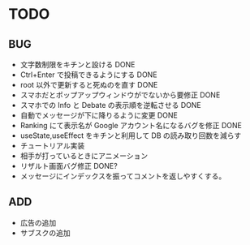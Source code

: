 # TODO

## BUG

- 文字数制限をキチンと設ける DONE
- Ctrl+Enter で投稿できるようにする DONE
- root 以外で更新すると死ぬのを直す DONE
- スマホだとポップアップウィンドウがでないから要修正 DONE
- スマホでの Info と Debate の表示順を逆転させる DONE
- 自動でメッセージが下に降りるように変更 DONE
- Ranking にて表示名が Google アカウント名になるバグを修正 DONE
- useState,useEffect をキチンと利用して DB の読み取り回数を減らす
- チュートリアル実装
- 相手が打っているときにアニメーション
- リザルト画面バグ修正 DONE?
- メッセージにインデックスを振ってコメントを返しやすくする。

## ADD

- 広告の追加
- サブスクの追加
